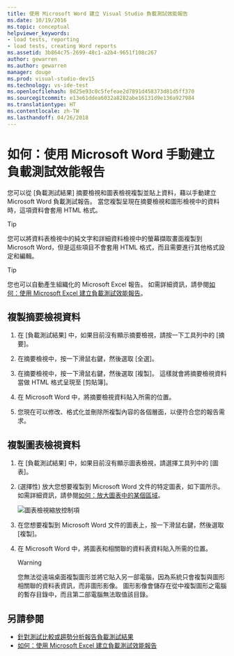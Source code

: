```yaml
---
title: 使用 Microsoft Word 建立 Visual Studio 負載測試效能報告
ms.date: 10/19/2016
ms.topic: conceptual
helpviewer_keywords:
- load tests, reporting
- load tests, creating Word reports
ms.assetid: 3b864c75-2699-48c1-a2b4-9651f108c267
author: gewarren
ms.author: gewarren
manager: douge
ms.prod: visual-studio-dev15
ms.technology: vs-ide-test
ms.openlocfilehash: 8d25e93c0c5fefeae2d7891d458373d81d5ff370
ms.sourcegitcommit: e13e61ddea6032a8282abe16131d9e136a927984
ms.translationtype: HT
ms.contentlocale: zh-TW
ms.lasthandoff: 04/26/2018
---
```

# <a name="how-to-manually-create-a-load-test-performance-report-using-microsoft-word"></a>如何：使用 Microsoft Word 手動建立負載測試效能報告

您可以從 [負載測試結果] 摘要檢視和圖表檢視複製並貼上資料，藉以手動建立 Microsoft Word 負載測試報告。 當您複製呈現在摘要檢視和圖形檢視中的資料時，這項資料會套用 HTML 格式。

> [!TIP]
> 您可以將資料表檢視中的純文字和詳細資料檢視中的螢幕擷取畫面複製到 Microsoft Word，但是這些項目不會套用 HTML 格式，而且需要進行其他格式設定和編輯。

> [!TIP]
> 您也可以自動產生組織化的 Microsoft Excel 報告。 如需詳細資訊，請參閱[如何：使用 Microsoft Excel 建立負載測試效能報告](../test/how-to-create-load-test-performance-reports-using-microsoft-excel.md)。

## <a name="copy-summary-view-data"></a>複製摘要檢視資料

1.  在 [負載測試結果] 中，如果目前沒有顯示摘要檢視，請按一下工具列中的 [摘要]。

2.  在摘要檢視中，按一下滑鼠右鍵，然後選取 [全選]。

3.  在摘要檢視中，按一下滑鼠右鍵，然後選取 [複製]。 這樣就會將摘要檢視資料當做 HTML 格式呈現至 [剪貼簿]。

4.  在 Microsoft Word 中，將摘要檢視資料貼入所需的位置。

5.  您現在可以修改、格式化並刪除所複製內容的各個層面，以便符合您的報告需求。

## <a name="copy-graph-view-data"></a>複製圖表檢視資料

1.  在 [負載測試結果] 中，如果目前沒有顯示圖表檢視，請選擇工具列中的 [圖表]。

2.  (選擇性) 放大您想要複製到 Microsoft Word 文件的特定圖表，如下圖所示。 如需詳細資訊，請參閱[如何：放大圖表中的某個區域](../test/how-to-zoom-in-on-a-region-of-the-graph-in-load-test-results.md)。

     ![圖表檢視縮放控制項](../test/media/ltest_zoomcontrol.png "LTest_ZoomControl")

3.  在您想要複製到 Microsoft Word 文件的圖表上，按一下滑鼠右鍵，然後選取 [複製]。

4.  在 Microsoft Word 中，將圖表和相關聯的資料表資料貼入所需的位置。

    > [!WARNING]
    > 您無法從遠端桌面複製圖形並將它貼入另一部電腦，因為系統只會複製與圖形相關聯的資料表資訊，而非圖形影像。 圖形影像會儲存在從中複製圖形之電腦的暫存目錄中，而且第二部電腦無法取值該目錄。

## <a name="see-also"></a>另請參閱

- [針對測試比較或趨勢分析報告負載測試結果](../test/compare-load-test-results.md)
- [如何：使用 Microsoft Excel 建立負載測試效能報告](../test/how-to-create-load-test-performance-reports-using-microsoft-excel.md)